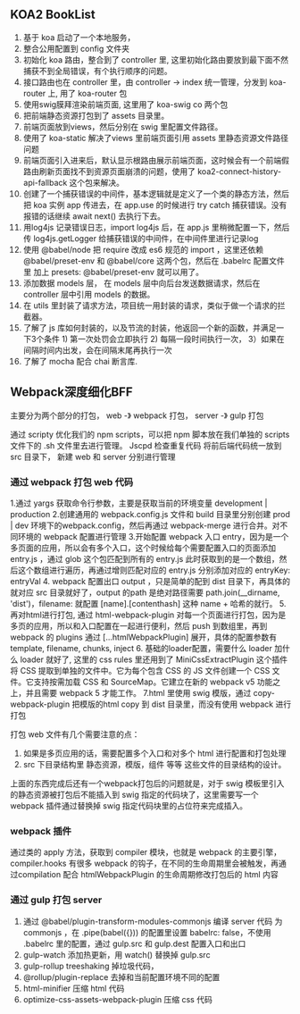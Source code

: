 ## KOA2 BookList
1. 基于 koa 启动了一个本地服务，
2. 整合公用配置到 config 文件夹
3. 初始化 koa 路由，整合到了 controller 里, 这里初始化路由要放到最下面不然捕获不到全局错误，有个执行顺序的问题。
4. 接口路由也在 controller 里，由 controller -> index 统一管理，分发到 koa-router 上, 用了 koa-router 包
5. 使用swig膜拜渲染前端页面, 这里用了 koa-swig co 两个包
6. 把前端静态资源打包到了 assets 目录里。
7. 前端页面放到views，然后分别在 swig 里配置文件路径。
8. 使用了 koa-static 解决了views 里前端页面引用 assets 里静态资源文件路径问题
9. 前端页面引入进来后，默认显示根路由展示前端页面，这时候会有一个前端假路由刷新页面找不到资源页面崩溃的问题，使用了 koa2-connect-history-api-fallback 这个包来解决。
10. 创建了一个捕获错误的中间件，基本逻辑就是定义了一个类的静态方法，然后把 koa 实例 app 传进去，在 app.use 的时候进行 try catch 捕获错误。没有报错的话继续 await next() 去执行下去。
11. 用log4js 记录错误日志，import log4js 后，在 app.js 里稍微配置一下，然后传 log4js.getLogger 给捕获错误的中间件，在中间件里进行记录log
15. 使用 @babel/node 把 require 改成 es6 规范的 import ，这里还依赖 @babel/preset-env 和 @babel/core 这两个包，然后在 .babelrc 配置文件里 加上 presets: @babel/preset-env 就可以用了。
16. 添加数据 models 层， 在 models 层中向后台发送数据请求，然后在 controller 层中引用 models 的数据。
17. 在 utils 里封装了请求方法，项目统一用封装的请求，类似于做一个请求的拦截器。
18. 了解了 js 库如何封装的，以及节流的封装，他返回一个新的函数，并满足一下3个条件 1) 第一次处罚会立即执行 2) 每隔一段时间执行一次， 3）如果在间隔时间内出发，会在间隔末尾再执行一次
19. 了解了 mocha 配合 chai  断言库.

## Webpack深度细化BFF
主要分为两个部分的打包， web -》 webpack 打包， server -》 gulp 打包

通过 scripty 优化我们的 npm scripts，可以把 npm 脚本放在我们单独的 scripts 文件下的 .sh 文件里去进行管理。
Jscpd 检查重复代码
将前后端代码统一放到 src 目录下， 新建 web 和 server 分别进行管理

### 通过 webpack 打包 web 代码
1.通过 yargs 获取命令行参数，主要是获取当前的环境变量 development | production
2.创建通用的 webpack.config.js 文件和 build 目录里分别创建 prod | dev 环境下的webpack.config，然后再通过 webpack-merge 进行合并。对不同环境的 webpack 配置进行管理
3.开始配置 webpack 入口 entry，因为是一个多页面的应用，所以会有多个入口，这个时候给每个需要配置入口的页面添加 entry.js ，通过 glob 这个包匹配到所有的 entry.js 此时获取到的是一个数组，然后这个数组进行遍历，再通过增则匹配对应的 entry.js 分别添加对应的 entryKey: entryVal
4. webpack 配置出口 output ，只是简单的配到 dist 目录下，再具体的就对应 src 目录就好了，output 的path 是绝对路径需要 path.join(__dirname, 'dist')，filename: 就配置 [name].[contenthash] 这种 name + 哈希的就行。
5. 再对html进行打包, 通过 html-webpack-plugin 对每一个页面进行打包，因为是多页的应用，所以和入口配置在一起进行便利，然后 push 到数组里，再到 webpack 的 plugins 通过 [...htmlWebpackPlugin] 展开，具体的配置参数有 template, filename, chunks, inject
6. 基础的loader配置，需要什么 loader 加什么 loader 就好了, 这里的 css rules 里还用到了 MiniCssExtractPlugin 这个插件将 CSS 提取到单独的文件中。它为每个包含 CSS 的 JS 文件创建一个 CSS 文件。它支持按需加载 CSS 和 SourceMap。它建立在新的 webpack v5 功能之上，并且需要 webpack 5 才能工作。
7.html 里使用 swig 模版，通过 copy-webpack-plugin 把模版的html copy 到 dist 目录里，而没有使用 webpack 进行打包

打包 web 文件有几个需要注意的点：
1. 如果是多页应用的话，需要配置多个入口和对多个 html 进行配置和打包处理
2. src 下目录结构里 静态资源，模版，组件 等等 这些文件的目录结构的设计。

上面的东西完成后还有一个webpack打包后的问题就是，对于 swig 模板里引入的静态资源被打包后不能插入到 swig 指定的代码块了，这里需要写一个 webpack 插件通过替换掉 swig 指定代码块里的占位符来完成插入。

### webpack 插件
通过类的 apply 方法，获取到 compiler 模块，也就是 webpack 的主要引擎，compiler.hooks 有很多 webpack 的钩子，在不同的生命周期里会被触发，再通过compilation 配合 htmlWebpackPlugin 的生命周期修改打包后的 html 内容

### 通过 gulp 打包 server
1. 通过 @babel/plugin-transform-modules-commonjs 编译 server 代码 为 commonjs ，在 .pipe(babel({})) 的配置里设置 babelrc: false，不使用 .babelrc 里的配置，通过 gulp.src 和 gulp.dest 配置入口和出口
2. gulp-watch 添加热更新，用 watch() 替换掉 gulp.src
3. gulp-rollup treeshaking 掉垃圾代码，
4. @rollup/plugin-replace 去掉和当前配置环境不同的配置
5. html-minifier 压缩 html 代码
6. optimize-css-assets-webpack-plugin 压缩 css 代码